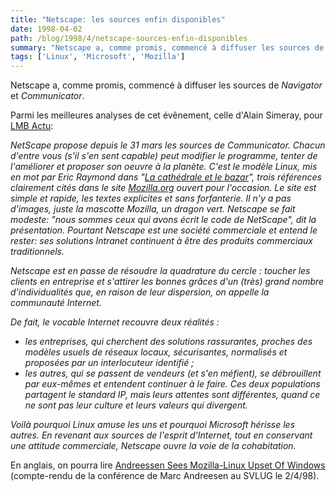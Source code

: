 ```yaml
---
title: "Netscape: les sources enfin disponibles"
date: 1998-04-02
path: /blog/1998/4/netscape-sources-enfin-disponibles
summary: "Netscape a, comme promis, commencé à diffuser les sources de Navigator et Communicator."
tags: ['Linux', 'Microsoft', 'Mozilla']
---
```


<P>
Netscape a, comme promis, commencé à diffuser les sources de <EM>Navigator</EM>
et <EM>Communicator</EM>.
</P>

<P>
Parmi les meilleures analyses de cet évênement, celle d'Alain Simeray,
pour <A HREF="http://www.lmb.cnrs.fr/Webdo.html">LMB Actu</A>:
<EM>
<P>
NetScape propose depuis le 31 mars les sources de Communicator. Chacun
d'entre vous (s'il s'en sent capable) peut modifier le programme, tenter
de l'améliorer et proposer son oeuvre à la planète. C'est le modèle Linux,
mis en mot par Eric Raymond dans
"<A HREF="http://www.lifl.fr/~blondeel/traduc/Cathedral-bazaar/">La cathédrale et le bazar</A>", trois
références clairement cités dans le site
<A HREF="http://www.mozilla.org/">Mozilla.org</A> ouvert pour
l'occasion. Le site est simple et rapide, les textes explicites et sans
forfanterie. Il n'y a pas d'images, juste la mascotte Mozilla, un dragon
vert. Netscape se fait modeste: "nous sommes ceux qui avons écrit le code
de NetScape", dit la présentation. Pourtant Netscape est une société
commerciale et entend le rester: ses solutions Intranet continuent à être
des produits commerciaux traditionnels.
</P>

<P>
Netscape est en passe de résoudre la quadrature du cercle : toucher les
clients en entreprise et s'attirer les bonnes grâces d'un (très) grand
nombre d'individualités que, en raison de leur dispersion, on appelle la
communauté Internet.
</P>

<P>
De fait, le vocable Internet recouvre deux réalités :
<UL>

<LI>les entreprises, qui cherchent des solutions rassurantes, proches des
modèles usuels de réseaux locaux, sécurisantes, normalisés et proposées par
un interlocuteur identifié ;

<LI>les autres, qui se passent de vendeurs (et s'en méfient), se débrouillent
par eux-mêmes et entendent continuer à le faire.
Ces deux populations partagent le standard IP, mais leurs attentes sont
différentes, quand ce ne sont pas leur culture et leurs valeurs qui
divergent.

</UL>

</P>
<P>
Voilà pourquoi Linux amuse les uns et pourquoi Microsoft hérisse les
autres. En revenant aux sources de l'esprit d'Internet, tout en conservant
une attitude commerciale, Netscape ouvre la voie de la cohabitation.
</P>

</EM>
</P>
<P>
En anglais, on pourra lire <A HREF="http://www.techweb.com/wire/story/TWB19980402S0013">Andreessen Sees Mozilla-Linux Upset Of Windows</A> (compte-rendu de la
conférence de Marc Andreesen au SVLUG le 2/4/98).
</P>


